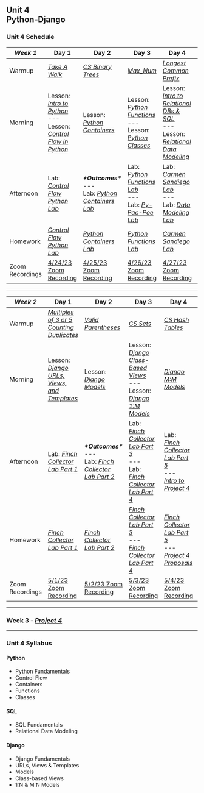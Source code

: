 ## Unit 4 <br> Python-Django

### Unit 4 Schedule
| ***Week 1*** | Day 1 | Day 2 | Day 3 | Day 4 | Day 5 |
| -- | -- | -- | -- | -- | -- |
| Warmup | [*Take A Walk*](https://www.codewars.com/kata/54da539698b8a2ad76000228/train/javascript) | [*CS Binary Trees*](/computer-science/10-binary-trees-and-tries) | [*Max_Num*](https://www.codewars.com/kata/554ca54ffa7d91b236000023/train/python) | [*Longest Common Prefix*](https://leetcode.com/problems/longest-common-prefix/description/) | [*CS Graphs*](/computer-science/11-graphs) |
| Morning | Lesson: [*Intro to Python*](/unit-4/week-1/d1-intro-python/1.1-intro-python.md)<br>---<br>Lesson: [*Control Flow in Python*](/unit-4/week-1/d1-intro-python/1.2-python-control-flow.md) | Lesson: [*Python Containers*](/unit-4/week-1/d2-python-containers/2.1-python-containers.md) | Lesson: [*Python Functions*](/unit-4/week-1/d3-python-functions-and-classes/3.1-python-functions.md)<br>---<br>Lesson: [*Python Classes*](/unit-4/week-1/d3-python-functions-and-classes/3.2-python-classes.md) | Lesson: [*Intro to Relational DBs & SQL*](/unit-4/week-1/d4-intro-sql/4.1-intro-sql.md)<br>---<br>Lesson: [*Relational Data Modeling*](/unit-4/week-1/d4-intro-sql/4.2-relational-data-modeling.md) | Lesson: [*Intro to Django*](/unit-4/week-1/d5-intro-django/5.1-intro-django.md) |
| Afternoon | Lab: [*Control Flow Python Lab*](https://git.generalassemb.ly/SEIR-2-21-23/Python-Control-Flow-HW26) | ***\*Outcomes\****<br>---<br>Lab: [*Python Containers Lab*](https://git.generalassemb.ly/SEIR-2-21-23/Python-Containers-HW27) | Lab: [*Python Functions Lab*](https://git.generalassemb.ly/SEIR-2-21-23/Python-Functions-HW28)<br>---<br>Lab: [*Py-Pac-Poe Lab*](/unit-4/week-1/d3-python-functions-and-classes/3.3-py-pac-poe-lab.md) | Lab: [*Carmen Sandiego Lab*](https://git.generalassemb.ly/SEIR-2-21-23/SQL-Lab-HW29)<br>---<br>Lab: [*Data Modeling Lab*](/unit-4/week-1/d4-intro-sql/4.2.1-data-modeling-lab.md) | Lab: [*Django Tutorial*](https://docs.djangoproject.com/en/4.1/intro/tutorial01/) |
| Homework | [*Control Flow Python Lab*](https://git.generalassemb.ly/SEIR-2-21-23/Python-Control-Flow-HW26) | [*Python Containers Lab*](https://git.generalassemb.ly/SEIR-2-21-23/Python-Containers-HW27) | [*Python Functions Lab*](https://git.generalassemb.ly/SEIR-2-21-23/Python-Functions-HW28) | [*Carmen Sandiego Lab*](https://git.generalassemb.ly/SEIR-2-21-23/SQL-Lab-HW29) | [*Django Tutorial*](https://docs.djangoproject.com/en/4.1/intro/tutorial01/) |
| Zoom Recordings | [4/24/23 Zoom Recording](https://generalassembly.zoom.us/rec/share/0SRdaydA_zk7e_F0lmfu--G67bYbZ9e5NKk93DeuQs0-1IvLb6M1INZauGHYQFS-.PcwwBW8kM9bAtrHj) | [4/25/23 Zoom Recording](https://generalassembly.zoom.us/rec/share/dUXEpjIuvW8qbITJwKQaiwFqbgjDdnpJitQ2VslfjxKDPnRTBbW57KhZApj8Xq2f.Lb9A-LkfOtm5ZLyS) | [4/26/23 Zoom Recording](https://generalassembly.zoom.us/rec/share/3mKMYgMOmx1IFE9CIm8iP8FrO_S0Y3pn0EKZngwuYI7aJfhe27BAR78QXSAz7Lt9.DkZEyt_xh4uKwhff) | [4/27/23 Zoom Recording](https://generalassembly.zoom.us/rec/share/XJ6_vK6UZ-EMU27Tv6M8In-lA3V7pvXnIZeeVWLsUOjiiIOXWOGCGAz25pj1PcOP.4R-RXGQkmzehsw-R) | [4/28/23 Zoom Recording](https://generalassembly.zoom.us/rec/share/zcNBomqA0L_jVP9kBja8F0Eygv9J3geUsfOy-RiDkznOKQEKrBx5AiGSXHbt5-E.Qgp_ooX8TazkXR7H)  |

----

| ***Week 2*** | Day 1 | Day 2 | Day 3 | Day 4 | Day 5 |
| -- | -- | -- | -- | -- | -- |
| Warmup | [*Multiples of 3 or 5*](https://www.codewars.com/kata/514b92a657cdc65150000006/train/python)<br>[*Counting Duplicates*](https://www.codewars.com/kata/54bf1c2cd5b56cc47f0007a1/train/python) | [*Valid Parentheses*](https://leetcode.com/problems/valid-parentheses/) | [*CS Sets*](/computer-science/extra-modules/sets) | [*CS Hash Tables*](/computer-science/09-hash-tables) | Codewars/Leetcode |
| Morning | Lesson: [*Django URLs, Views, and Templates*](/unit-4/week-2/d6-django-urls-views-templates/6.1-django-urls-views-templates.md) | Lesson: [*Django Models*](/unit-4/week-2/d7-django-models/7.1-django-models.md) | Lesson: [*Django Class-Based Views*](/unit-4/week-2/d8-django-cbv-and-1:m-models/8.1-django-class-based-views.md)<br>---<br>Lesson: [*Django 1:M Models*](/unit-4/week-2/d8-django-cbv-and-1:m-models/8.2-django-one-to-many-models.md) | [*Django M:M Models*](/unit-4/week-2/d9-django-m:m-models/9.1-django-many-to-many-models.md) | Lesson: [*Uploading Images to S3 in Django*](/unit-4/week-2/d10-s3-and-django-auth/10.1-uploading-images-s3-django.md)<br>---<br>Lesson: [*Django Authentication*](/unit-4/week-2/d10-s3-and-django-auth/10.2-django-authentication.md) |
| Afternoon | Lab: [*Finch Collector Lab Part 1*](/unit-4/week-2/d6-django-urls-views-templates/6.2-finch-collector-lab-part-1.md) | ***\*Outcomes\****<br>---<br>Lab: [*Finch Collector Lab Part 2*](https://git.generalassemb.ly/SEIR-2-21-23/Finch-Collector-HW-31-32-33-34/blob/main/README.md#finch-collector-lab---part-2) | Lab: [*Finch Collector Lab Part 3*](https://git.generalassemb.ly/SEIR-2-21-23/Finch-Collector-HW-31-32-33-34#finch-collector-lab---part-3)<br>---<br>Lab: [*Finch Collector Lab Part 4*](https://git.generalassemb.ly/SEIR-2-21-23/Finch-Collector-HW-31-32-33-34#finch-collector-lab---part-4) | Lab: [*Finch Collector Lab Part 5*](https://git.generalassemb.ly/SEIR-2-21-23/Finch-Collector-HW-31-32-33-34/blob/main/README.md#finch-collector-lab---part-5)<br>---<br>[*Intro to Project 4*](/projects/project-4/project-4-requirements.md) | Project 4 & Approvals |
| Homework | [*Finch Collector Lab Part 1*](https://git.generalassemb.ly/SEIR-2-21-23/Finch-Collector-HW-31-32-33-34/blob/main/README.md) | [*Finch Collector Lab Part 2*](https://git.generalassemb.ly/SEIR-2-21-23/Finch-Collector-HW-31-32-33-34/blob/main/README.md#finch-collector-lab---part-2) | [*Finch Collector Lab Part 3*](https://git.generalassemb.ly/SEIR-2-21-23/Finch-Collector-HW-31-32-33-34#finch-collector-lab---part-3)<br>---<br>[*Finch Collector Lab Part 4*](https://git.generalassemb.ly/SEIR-2-21-23/Finch-Collector-HW-31-32-33-34#finch-collector-lab---part-4) | [*Finch Collector Lab Part 5*](https://git.generalassemb.ly/SEIR-2-21-23/Finch-Collector-HW-31-32-33-34/blob/main/README.md#finch-collector-lab---part-5)<br>---<br>[*Project 4 Proposals*](https://docs.google.com/spreadsheets/d/1CCaqxs85BQsypf8DXynVMDUEHUS5Z_G_zwnagzeojso/edit#gid=2053949117) | [*Project 4*](/projects/project-4) |
| Zoom Recordings | [5/1/23 Zoom Recording](https://generalassembly.zoom.us/rec/share/ATnmdTTIRTRF8asyBfRqGjmOHiL6IEVH7D8ic5hIp9IKHfPEnzVCenOfpvHuCkB4.IjSROGovAD-m4ttQ) | [5/2/23 Zoom Recording](https://generalassembly.zoom.us/rec/share/LY1OolGnP2x63fbs00haKDTw7WC_7sBIqXgS3cj98_1o5HgOqwoPtkt3rVZHmluT.2YtKNjHcD87JdDcr) | [5/3/23 Zoom Recording](https://generalassembly.zoom.us/rec/share/KOz8nE_UZrVAcwsAqA0jiiXj55fXuTv2gxVRq3RHmbQ6DyITSDsO3le5lf4wJiPZ.ZJ5VondiODOIH1Ds) | [5/4/23 Zoom Recording](https://generalassembly.zoom.us/rec/share/jcEMqTr1Jpz8DAxHWRzpTB-uA0dcmEFAzv16-IKvejAmhO-H41ylOZ7yLnm1PRSl.RYuOynTCwCfNh6_x) | [5/4/23 Zoom Recording](https://generalassembly.zoom.us/rec/share/BLJTZ5EEdvosdrgtOb5JDmJFR7GqNuPlFmQrma3turot6Hs57TL3Z5Ig0P_e5reP.LpNeAm_h73rTwsqG) |

----

### Week 3 - [*Project 4*](/projects/project-4)

----

### Unit 4 Syllabus

#### Python
- Python Fundamentals
- Control Flow
- Containers
- Functions
- Classes
  
#### SQL
- SQL Fundamentals
- Relational Data Modeling
  
#### Django
- Django Fundamentals
- URLs, Views & Templates
- Models
- Class-based Views
- 1:N & M:N Models
